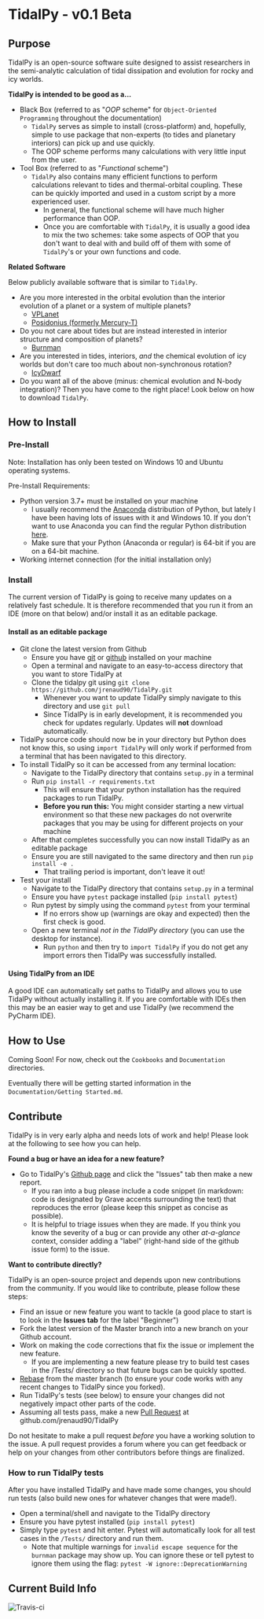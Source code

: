 # TidalPy - v0.1 Beta
## Purpose
TidalPy is an open-source software suite designed to assist researchers in the semi-analytic calculation of tidal dissipation and evolution for rocky and icy worlds.

**TidalPy is intended to be good as a...**
* Black Box (referred to as "*OOP* scheme" for `Object-Oriented Programming` throughout the documentation)
    * `TidalPy` serves as simple to install (cross-platform) and, hopefully, simple to use package that non-experts (to tides and planetary interiors) can pick up and use quickly.
    * The OOP scheme performs many calculations with very little input from the user.
* Tool Box (referred to as "*Functional* scheme")
    * `TidalPy` also contains many efficient functions to perform calculations relevant to tides and thermal-orbital coupling. These can be quickly imported and used in a custom script by a more experienced user.
        * In general, the functional scheme will have much higher performance than OOP.
        * Once you are comfortable with `TidalPy`, it is usually a good idea to mix the two schemes: take some aspects of OOP that you don't want to deal with and build off of them with some of `TidalPy`'s or your own functions and code.

**Related Software**

Below publicly available software that is similar to `TidalPy`.

* Are you more interested in the orbital evolution than the interior evolution of a planet or a system of multiple planets?
    * [VPLanet](https://github.com/VirtualPlanetaryLaboratory/vplanet)
    * [Posidonius (formerly Mercury-T)](https://github.com/marblestation/posidonius)
* Do you not care about tides but are instead interested in interior structure and composition of planets?
    * [Burnman](https://github.com/geodynamics/burnman)
* Are you interested in tides, interiors, *and* the chemical evolution of icy worlds but don't care too much about non-synchronous rotation?
    * [IcyDwarf](https://github.com/MarcNeveu/IcyDwarf)
* Do you want all of the above (minus: chemical evolution and N-body integration)? Then you have come to the right place! Look below on how to download `TidalPy`.

## How to Install
### Pre-Install
Note: Installation has only been tested on Windows 10 and Ubuntu operating systems.

Pre-Install Requirements:
* Python version 3.7+ must be installed on your machine
    * I usually recommend the [Anaconda](https://www.anaconda.com/distribution/) distribution of Python, but lately I have been having lots of issues with it and Windows 10. If you don't want to use Anaconda you can find the regular Python distribution [here](https://www.python.org/).
    * Make sure that your Python (Anaconda or regular) is 64-bit if you are on a 64-bit machine.
* Working internet connection (for the initial installation only)

### Install
The current version of TidalPy is going to receive many updates on a relatively fast schedule. It is therefore recommended that you run it from an IDE (more on that below) and/or install it as an editable package.

#### Install as an editable package
* Git clone the latest version from Github
    * Ensure you have [git](https://git-scm.com/downloads) or [github](https://desktop.github.com/) installed on your machine
    * Open a terminal and navigate to an easy-to-access directory that you want to store TidalPy at
    * Clone the tidalpy git using `git clone https://github.com/jrenaud90/TidalPy.git`
        * Whenever you want to update TidalPy simply navigate to this directory and use `git pull`
        * Since TidalPy is in early development, it is recommended you check for updates regularly. Updates will **not** download automatically.
* TidalPy source code should now be in your directory but Python does not know this, so using `import TidalPy` will only work if performed from a terminal that has been navigated to this directory.
* To install TidalPy so it can be accessed from any terminal location:
    * Navigate to the TidalPy directory that contains `setup.py` in a terminal
    * Run `pip install -r requirements.txt`
        * This will ensure that your python installation has the required packages to run TidalPy.
        * **Before you run this:** You might consider starting a new virtual environment so that these new packages do not overwrite packages that you may be using for different projects on your machine
    * After that completes successfully you can now install TidalPy as an editable package
    * Ensure you are still navigated to the same directory and then run `pip install -e .`
        * That trailing period is important, don't leave it out!
* Test your install
    * Navigate to the TidalPy directory that contains `setup.py` in a terminal
    * Ensure you have `pytest` package installed (`pip install pytest`)
    * Run pytest by simply using the command `pytest` from your terminal
        * If no errors show up (warnings are okay and expected) then the first check is good.
    * Open a new terminal *not in the TidalPy directory* (you can use the desktop for instance).
        * Run `python` and then try to `import TidalPy` if you do not get any import errors then TidalPy was successfully installed.

#### Using TidalPy from an IDE
A good IDE can automatically set paths to TidalPy and allows you to use TidalPy without actually installing it. If you are comfortable with IDEs then this may be an easier way to get and use TidalPy (we recommend the PyCharm IDE).

## How to Use
Coming Soon! For now, check out the `Cookbooks` and `Documentation` directories.

Eventually there will be getting started information in the `Documentation/Getting Started.md`.

## Contribute
TidalPy is in very early alpha and needs lots of work and help! Please look at the following to see how you can help.

**Found a bug or have an idea for a new feature?**
* Go to TidalPy's [Github page](https://github.com/jrenaud90/TidalPy) and click the "Issues" tab then make a new report.
    * If you ran into a bug please include a code snippet (in markdown: code is designated by Grave accents surrounding the text) that reproduces the error (please keep this snippet as concise as possible).
    * It is helpful to triage issues when they are made. If you think you know the severity of a bug or can provide any other *at-a-glance* context, consider adding a "label" (right-hand side of the github issue form) to the issue.

**Want to contribute directly?**

TidalPy is an open-source project and depends upon new contributions from the community. If you would like to contribute, please follow these steps:
* Find an issue or new feature you want to tackle (a good place to start is to look in the **Issues tab** for the label "Beginner")
* Fork the latest version of the Master branch into a new branch on your Github account.
* Work on making the code corrections that fix the issue or implement the new feature.
   * If you are implementing a new feature please try to build test cases in the /Tests/ directory so that future bugs can be quickly spotted.
* [Rebase](https://www.atlassian.com/git/tutorials/merging-vs-rebasing) from the master branch (to ensure your code works with any recent changes to TidalPy since you forked).
* Run TidalPy's tests (see below) to ensure your changes did not negatively impact other parts of the code.
* Assuming all tests pass, make a new [Pull Request](https://help.github.com/en/articles/creating-a-pull-request-from-a-fork) at github.com/jrenaud90/TidalPy

Do not hesitate to make a pull request *before* you have a working solution to the issue. A pull request provides a forum where you can get feedback or help on your changes from other contributors before things are finalized.

### How to run TidalPy tests
After you have installed TidalPy and have made some changes, you should run tests (also build new ones for whatever changes that were made!). 
* Open a terminal/shell and navigate to the TidalPy directory
* Ensure you have pytest installed (`pip install pytest`)
* Simply type `pytest` and hit enter. Pytest will automatically look for all test cases in the `/Tests/` directory and run them.
    * Note that multiple warnings for `invalid escape sequence` for the `burnman` package may show up. You can ignore these or tell pytest to ignore them using the flag: `pytest -W ignore::DeprecationWarning`

## Current Build Info

![Travis-ci](https://travis-ci.com/jrenaud90/TidalPy.svg?token=hTmV5nwCsy8qF9GmqKXP&branch=master)

